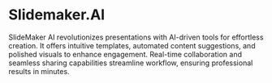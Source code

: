 # Slidemaker.AI
SlideMaker AI revolutionizes presentations with AI-driven tools for effortless creation. It offers intuitive templates, automated content suggestions, and polished visuals to enhance engagement. Real-time collaboration and seamless sharing capabilities streamline workflow, ensuring professional results in minutes.
